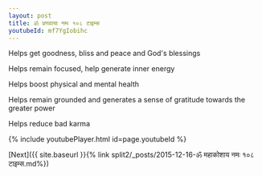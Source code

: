 ```yaml
---
layout: post
title: ॐ प्रणवाया नमः १०८ टाइम्स
youtubeId: mf7YgIobihc
---
```

 
 
Helps get goodness, bliss and peace and God's blessings
 
Helps remain focused, help generate inner energy 
 
Helps boost physical and mental health 
 
Helps remain grounded and generates a sense of gratitude towards the greater power 
 
Helps reduce bad karma
 
 
 
 


{% include youtubePlayer.html id=page.youtubeId %}
 
[Next]({{ site.baseurl }}{% link  split2/_posts/2015-12-16-ॐ महाकोशाय नमः १०८ टाइम्स.md%})
 
